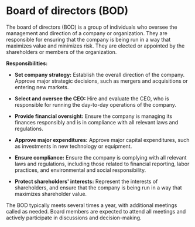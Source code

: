 # Board of directors (BOD)

The board of directors (BOD) is a group of individuals who oversee the management and direction of a company or organization. They are responsible for ensuring that the company is being run in a way that maximizes value and minimizes risk. They are elected or appointed by the shareholders or members of the organization.

**Responsibilities:**

* **Set company strategy:** Establish the overall direction of the company. Approve major strategic decisions, such as mergers and acquisitions or entering new markets.

* **Select and oversee the CEO:** Hire and evaluate the CEO, who is responsible for running the day-to-day operations of the company.

* **Provide financial oversight:** Ensure the company is managing its finances responsibly and is in compliance with all relevant laws and regulations.

* **Approve major expenditures:** Approve major capital expenditures, such as investments in new technology or equipment.

* **Ensure compliance:** Ensure the company is complying with all relevant laws and regulations, including those related to financial reporting, labor practices, and environmental and social responsibility.

* **Protect shareholders' interests:** Represent the interests of shareholders, and ensure that the company is being run in a way that maximizes shareholder value.

The BOD typically meets several times a year, with additional meetings called as needed. Board members are expected to attend all meetings and actively participate in discussions and decision-making.
